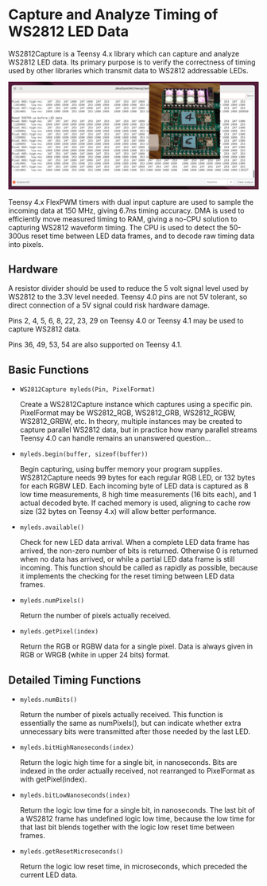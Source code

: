 # Capture and Analyze Timing of WS2812 LED Data

WS2812Capture is a Teensy 4.x library which can capture and analyze WS2812 LED data.
Its primary purpose is to verify the correctness of timing used by other libraries
which transmit data to WS2812 addressable LEDs.

![Screenshot with timing numbers overlaid with photo of 8 LEDs and 2 Teensy boards](docs/eightleds.png)

Teensy 4.x FlexPWM timers with dual input capture are used to sample the incoming data
at 150 MHz, giving 6.7ns timing accuracy.  DMA is used to efficiently move measured timing
to RAM, giving a no-CPU solution to capturing WS2812 waveform timing.  The CPU is used
to detect the 50-300us reset time between LED data frames, and to decode raw timing data
into pixels.

## Hardware

A resistor divider should be used to reduce the 5 volt signal level used by WS2812
to the 3.3V level needed.  Teensy 4.0 pins are not 5V tolerant, so direct connection
of a 5V signal could risk hardware damage.

Pins 2, 4, 5, 6, 8, 22, 23, 29 on Teensy 4.0 or Teensy 4.1 may be used to capture WS2812 data.

Pins 36, 49, 53, 54 are also supported on Teensy 4.1.

## Basic Functions

* `WS2812Capture myleds(Pin, PixelFormat)`

    Create a WS2812Capture instance which captures using a specific pin.  PixelFormat may be WS2812_RGB, WS2812_GRB, WS2812_RGBW, WS2812_GRBW, etc.  In theory, multiple instances may be created to capture parallel WS2812 data, but in practice how many parallel streams Teensy 4.0 can handle remains an unanswered question...
  
* `myleds.begin(buffer, sizeof(buffer))`

    Begin capturing, using buffer memory your program supplies.  WS2812Capture needs 99 bytes for each regular RGB LED, or 132 bytes for each RGBW LED.  Each incoming byte of LED data is captured as 8 low time measurements, 8 high time measurements (16 bits each), and 1 actual decoded byte.  If cached memory is used, aligning to cache row size (32 bytes on Teensy 4.x) will allow better performance.

* `myleds.available()`

    Check for new LED data arrival.  When a complete LED data frame has arrived, the non-zero number of bits is returned.  Otherwise 0 is returned when no data has arrived, or while a partial LED data frame is still incoming.  This function should be called as rapidly as possible, because it implements the checking for the reset timing between LED data frames.

* `myleds.numPixels()`

    Return the number of pixels actually received.

* `myleds.getPixel(index)`

    Return the RGB or RGBW data for a single pixel.  Data is always given in RGB or WRGB (white in upper 24 bits) format.

## Detailed Timing Functions

* `myleds.numBits()`

    Return the number of pixels actually received.  This function is essentially the same as numPixels(), but can indicate whether extra unnecessary bits were transmitted after those needed by the last LED.

* `myleds.bitHighNanoseconds(index)`

    Return the logic high time for a single bit, in nanoseconds.  Bits are indexed in the order actually received, not rearranged to PixelFormat as with getPixel(index).

* `myleds.bitLowNanoseconds(index)`

    Return the logic low time for a single bit, in nanoseconds.  The last bit of a WS2812 frame has undefined logic low time, because the low time for that last bit blends together with the logic low reset time between frames.

* `myleds.getResetMicroseconds()`

    Return the logic low reset time, in microseconds, which preceded the current LED data.


